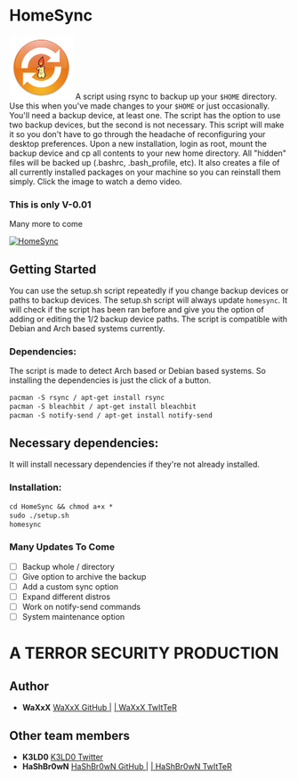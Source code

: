 # HomeSync
![A-WaXxX Production](waxsync_s.png)
A script using rsync to backup up your ```$HOME``` directory.
Use this when you've made changes to your ```$HOME``` or just 
occasionally. You'll need a backup device, at least one. The
script has the option to use two backup devices, but the second
is not necessary. This script will make it so you don't have to go 
through the headache of reconfiguring your desktop preferences. Upon
a new installation, login as root, mount the backup device and cp all
contents to your new home directory. All "hidden" files will be backed up
(.bashrc, .bash_profile, etc). It also creates a file of all currently installed 
packages on your machine so you can reinstall them simply. Click the image to 
watch a demo video.
### This is only V-0.01
Many more to come

[![HomeSync](https://i.imgur.com/NJIkdZ7.png)](https://vimeo.com/382709077 "HomeSync Demo")

## Getting Started
You can use the setup.sh script repeatedly if you change 
backup devices or paths to backup devices. The setup.sh script 
will always update ```homesync```. It will check if the script has 
been ran before and give you the option of adding or editing the 1/2
backup device paths. The script is compatible with Debian and Arch based
systems currently. 
### Dependencies:
The script is made to detect Arch based or Debian based systems. So installing
the dependencies is just the click of a button. 
```
pacman -S rsync / apt-get install rsync
pacman -S bleachbit / apt-get install bleachbit
pacman -S notify-send / apt-get install notify-send
```
## Necessary dependencies:
It will install necessary dependencies if they're not already installed.
### Installation:
```
cd HomeSync && chmod a+x *
sudo ./setup.sh
homesync
```
### Many Updates To Come
- [ ] Backup whole / directory
- [ ] Give option to archive the backup
- [ ] Add a custom sync option
- [ ] Expand different distros
- [ ] Work on notify-send commands
- [ ] System maintenance option
# A TERROR SECURITY PRODUCTION
## Author
* **WaXxX**  [WaXxX GitHub |](https://github.com/waxxx333) [| WaXxX TwItTeR](https://twitter.com/waxxx333)
## Other team members
* **K3LD0**  [K3LD0 Twitter](https://twitter.com/K3ld0?s=20)
* **HaShBr0wN**  [HaShBr0wN GitHub |](https://github.com/hashbrown1013) [| HaShBr0wN TwItTeR](https://twitter.com/stephenahpohlis)
